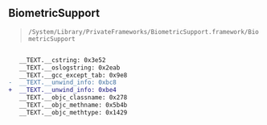 ## BiometricSupport

> `/System/Library/PrivateFrameworks/BiometricSupport.framework/BiometricSupport`

```diff

   __TEXT.__cstring: 0x3e52
   __TEXT.__oslogstring: 0x2eab
   __TEXT.__gcc_except_tab: 0x9e8
-  __TEXT.__unwind_info: 0xbc8
+  __TEXT.__unwind_info: 0xbe4
   __TEXT.__objc_classname: 0x278
   __TEXT.__objc_methname: 0x5b4b
   __TEXT.__objc_methtype: 0x1429

```
